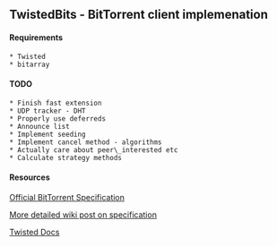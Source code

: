 ## TwistedBits - BitTorrent client implemenation

#### Requirements
    * Twisted
    * bitarray

#### TODO
    * Finish fast extension
    * UDP tracker - DHT
    * Properly use deferreds
    * Announce list
    * Implement seeding
    * Implement cancel method - algorithms
    * Actually care about peer\_interested etc
    * Calculate strategy methods

#### Resources

[Official BitTorrent Specification](http://wwww.bittorrent.org/beps/bep_0003.html')

[More detailed wiki post on specification](http://wiki.theory.org/BitTorrentSpecification)

[Twisted Docs](http://twistedmatrix.com/documents/current/)
